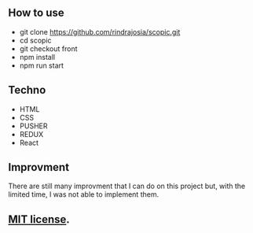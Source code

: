 
## How to use


- git clone https://github.com/rindrajosia/scopic.git 
- cd scopic
- git checkout front
- npm install
- npm run start

## Techno
- HTML
- CSS
- PUSHER
- REDUX
- React

## Improvment
There are still many improvment that I can do on this project but, with the limited time, I was not able to implement them.
## [MIT license](https://opensource.org/licenses/MIT).
